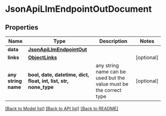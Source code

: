 # JsonApiLlmEndpointOutDocument


## Properties
Name | Type | Description | Notes
------------ | ------------- | ------------- | -------------
**data** | [**JsonApiLlmEndpointOut**](JsonApiLlmEndpointOut.md) |  | 
**links** | [**ObjectLinks**](ObjectLinks.md) |  | [optional] 
**any string name** | **bool, date, datetime, dict, float, int, list, str, none_type** | any string name can be used but the value must be the correct type | [optional]

[[Back to Model list]](../README.md#documentation-for-models) [[Back to API list]](../README.md#documentation-for-api-endpoints) [[Back to README]](../README.md)


